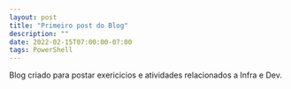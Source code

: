 ```yaml
---
layout: post
title: "Primeiro post do Blog"
description: ""
date: 2022-02-15T07:00:00-07:00
tags: PowerShell
---
```



Blog criado para postar exericicios e atividades relacionados a Infra e Dev.
